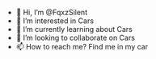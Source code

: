- 👋 Hi, I’m @FqxzSilent
- 👀 I’m interested in Cars
- 🌱 I’m currently learning about Cars
- 💞️ I’m looking to collaborate on Cars
- 📫 How to reach me? Find me in my car

<!---
FqxzSilent/FqxzSilent is a ✨ Car guy ✨ repository because its `README.md` (this file) appears on your GitHub profile.
You can click the Preview link to take a look at your changes.
--->

